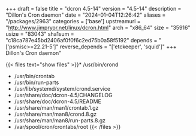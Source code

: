 +++
draft = false
title = "dcron 4.5-14"
version = "4.5-14"
description = "Dillon's Cron daemon"
date = "2024-01-04T12:26:42"
aliases = "/packages/2963"
categories = ['base']
upstreamurl = "http://www.jimpryor.net/linux/dcron.html"
arch = "x86_64"
size = "35916"
usize = "83043"
sha1sum = "c18ca787e45bd2406af0f0f6c2ed75b0a58f5192"
depends = "['psmisc>=22.21-5']"
reverse_depends = "['etckeeper', 'squid']"
+++
Dillon's Cron daemon"

{{< files text="show files" >}}* /usr/bin/crond
* /usr/bin/crontab
* /usr/bin/run-parts
* /usr/lib/systemd/system/crond.service
* /usr/share/doc/dcron-4.5/CHANGELOG
* /usr/share/doc/dcron-4.5/README
* /usr/share/man/man1/crontab.1.gz
* /usr/share/man/man8/crond.8.gz
* /usr/share/man/man8/run-parts.8.gz
* /var/spool/cron/crontabs/root
{{< /files >}}
